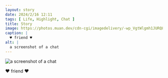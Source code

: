```yaml
---
layout: story
date: 2024/2/16 12:11
tags: [ Life, Highlight, Chat ]
title: Story
image: https://photos.muan.dev/cdn-cgi/imagedelivery/-wp_VgtWlgmh1JURQ8t1mg/a8e8c860-88e9-4f13-46b1-6b05b8cb9900/public
caption: |
  ♥︎ friend ♥︎
alt: |
  a screenshot of a chat
---
```


![a screenshot of a chat](https://photos.muan.dev/cdn-cgi/imagedelivery/-wp_VgtWlgmh1JURQ8t1mg/a8e8c860-88e9-4f13-46b1-6b05b8cb9900/public)

♥︎ friend ♥︎
